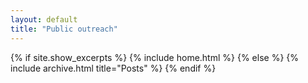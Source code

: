 ```yaml
---
layout: default
title: "Public outreach"
---
```


{% if site.show_excerpts %}
  {% include home.html %}
{% else %}
  {% include archive.html title="Posts" %}
{% endif %}
